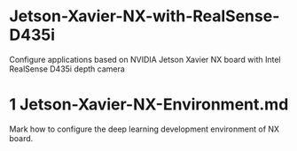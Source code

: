 # Jetson-Xavier-NX-with-RealSense-D435i
Configure applications based on NVIDIA Jetson Xavier NX board with Intel RealSense D435i depth camera


# 1 Jetson-Xavier-NX-Environment.md
Mark how to configure the deep learning development environment of NX board.
